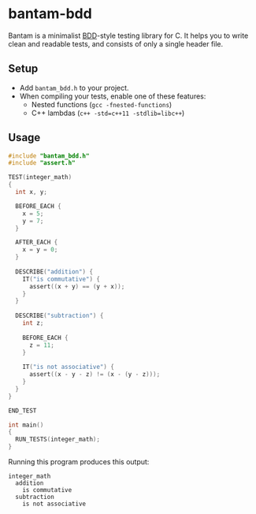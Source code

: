 bantam-bdd
==========

Bantam is a minimalist [BDD](http://dannorth.net/introducing-bdd/)-style testing library for C. It helps you to write clean and readable tests,
and consists of only a single header file.

Setup
-----

- Add `bantam_bdd.h` to your project.
- When compiling your tests, enable one of these features:
  - Nested functions (`gcc -fnested-functions`)
  - C++ lambdas (`c++ -std=c++11 -stdlib=libc++`)

Usage
-----

```c
#include "bantam_bdd.h"
#include "assert.h"

TEST(integer_math)
{
  int x, y;

  BEFORE_EACH {
    x = 5;
    y = 7;
  }

  AFTER_EACH {
    x = y = 0;
  }
  
  DESCRIBE("addition") {
    IT("is commutative") {
      assert((x + y) == (y + x));
    }
  }
  
  DESCRIBE("subtraction") {
    int z;
    
    BEFORE_EACH {
      z = 11;
    }
    
    IT("is not associative") {
      assert((x - y - z) != (x - (y - z)));
    }
  }
}

END_TEST

int main()
{
  RUN_TESTS(integer_math);
}

```

Running this program produces this output:

```
integer_math
  addition
    is commutative
  subtraction
    is not associative
```
